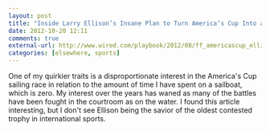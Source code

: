 ```yaml
---
layout: post
title: "Inside Larry Ellison’s Insane Plan to Turn America’s Cup Into a TV Spectacle"
date: 2012-10-20 12:11
comments: true
external-url: http://www.wired.com/playbook/2012/08/ff_americascup_ellison/
categories: [elsewhere, sports]
---
```


One of my quirkier traits is a disproportionate interest in the America's Cup sailing race in relation to the amount of time I have spent on a sailboat, which is zero. My interest over the years has waned as many of the battles have been fought in the courtroom as on the water. I found this article interesting, but I don't see Ellison being the savior of the oldest contested trophy in international sports. 